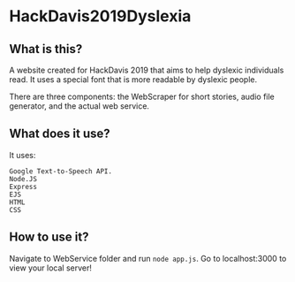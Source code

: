 # HackDavis2019Dyslexia
## What is this?
A website created for HackDavis 2019 that aims to help dyslexic individuals read. It uses a special font that is more readable by dyslexic people.

There are three components: the WebScraper for short stories, audio file generator, and the actual web service.
## What does it use?
It uses:
```
Google Text-to-Speech API.
Node.JS
Express
EJS
HTML
CSS
```

## How to use it?
Navigate to WebService folder and run `node app.js`. Go to localhost:3000 to view your local server!
